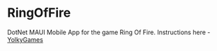# RingOfFire

DotNet MAUI Mobile App for the game Ring Of Fire. Instructions here - [YolkyGames](https://yolkygames.com/pages/how-to-play-ring-of-fire)
